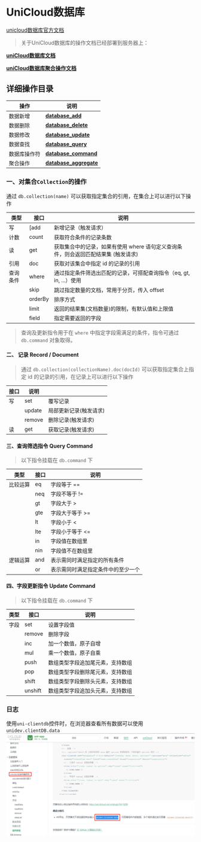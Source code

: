 # UniCloud数据库 
[unicloud数据库官方文档][uniCloud_database]

> 关于UniCloud数据库的操作文档已经部署到服务器上：

[**uniCloud数据库文档**][unicloud]

[**uniCloud数据库聚合操作文档**][unicloud_aggregate]

## 详细操作目录
|   操作	|   说明				|
|------|------------|
| 数据新增	  | [**database_add**][database_add] |
| 数据删除	  | [**database_delete**][database_delete] |
| 数据修改	  | [**database_update**][database_update] |
| 数据查找	  | [**database_query**][database_query] |
| 数据库操作符  | [**database_command**][database_command] |
| 聚合操作  | [**database_aggregate**][database_aggregate] |


### 一、对集合`Collection`的操作
通过 `db.collection(name)` 可以获取指定集合的引用，在集合上可以进行以下操作

|类型	|接口		|说明											|
|------|------------|------------|
|写	|[add	|新增记录（触发请求）							|
|计数	|count		|获取符合条件的记录条数							|
|读	|get		|获取集合中的记录，如果有使用 where 语句定义查询条件，则会返回匹配结果集 (触发请求)|
|引用	|doc		|获取对该集合中指定 id 的记录的引用				|
|查询条件 | where		|通过指定条件筛选出匹配的记录，可搭配查询指令（eq, gt, in, ...）使用|
| |skip		| 跳过指定数量的文档，常用于分页，传入 offset	|
| |orderBy	| 排序方式										|
| |limit	| 返回的结果集(文档数量)的限制，有默认值和上限值	|
| |field	| 指定需要返回的字段								|

> 查询及更新指令用于在 `where` 中指定字段需满足的条件，指令可通过 `db.command` 对象取得。

#### 二、 记录 Record / Document
> 通过 `db.collection(collectionName).doc(docId)` 可以获取指定集合上指定 id 的记录的引用，在记录上可以进行以下操作

|接口	|说明					|					|
|------|------------|------------|
|写		|set					|覆写记录			|
| | update					|局部更新记录(触发请求)|
| | remove					|删除记录(触发请求)	|
| 读	|get					|获取记录(触发请求)	|

#### 三、查询筛选指令 Query Command

>以下指令挂载在 `db.command` 下

|类型	|接口		|说明						|
|------|------------|------------|
|比较运算	|eq			|字段等于 ==				|
| |neq		|字段不等于 !=						|
| |gt		|字段大于 >							|
| |gte		|字段大于等于 >=					    |
| |lt		|字段小于 <							|
| |lte		|字段小于等于 <=					    |
| |in		|字段值在数组里						|
| |nin		|字段值不在数组里					    |
| 逻辑运算	|and		|表示需同时满足指定的所有条件|
| |or		|表示需同时满足指定条件中的至少一个	    |

#### 四、字段更新指令 Update Command
> 以下指令挂载在 `db.command` 下

|类型	|接口	|说明								|
|------|------------|------------|
|字段	|set	|设置字段值							|
||remove	|删除字段							|
||inc	|加一个数值，原子自增				|
||mul	|乘一个数值，原子自乘				|
||push	|数组类型字段追加尾元素，支持数组	|
||pop	|数组类型字段删除尾元素，支持数组	|
||shift	|数组类型字段删除头元素，支持数组	|
||unshift|数组类型字段追加头元素，支持数组	|


### 日志
使用`uni-clientdb`控件时，在浏览器查看所有数据可以使用`unidev.clientDB.data`
![](1.jpg)


[uniCloud_database]:https://uniapp.dcloud.net.cn/uniCloud/cf-database?id=集合-collection
[database_add]:新增文档.md
[database_delete]:删除文档.md
[database_update]:更新文档.md
[database_query]:查询文档.md
[database_command]:数据库操作符.md
[database_aggregate]:../UniCloud-聚合操作/聚合操作0.md
[unicloud]:https://zhaoyj.work/markdown/unicloud/README.html#1
[unicloud_aggregate]:https://zhaoyj.work/markdown/unicloud_aggregate/README.html#1

